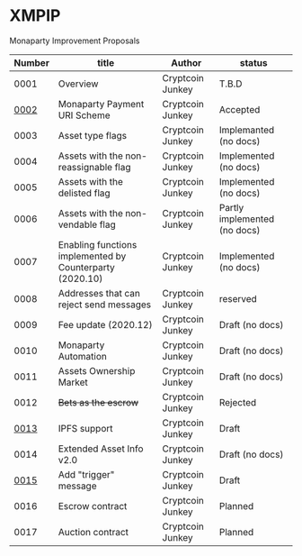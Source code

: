 # XMPIP
Monaparty Improvement Proposals

Number               |title|Author|status
---------------------|-----|------|------
0001                 |Overview|Cryptcoin Junkey|T.B.D
[0002](XMPIP-0002.md)|Monaparty Payment URI Scheme|Cryptcoin Junkey|Accepted
0003                 |Asset type flags|Cryptcoin Junkey | Implemanted (no docs)
0004                 |Assets with the non-reassignable flag|Cryptcoin Junkey| Implemented (no docs)
0005                 |Assets with the delisted flag|Cryptcoin Junkey|Implemented (no docs)
0006                 |Assets with the non-vendable flag|Cryptcoin Junkey|Partly implemented (no docs)
0007                 |Enabling functions implemented by Counterparty (2020.10)|Cryptcoin Junkey|Implemented (no docs)
0008                 |Addresses that can reject send messages|Cryptcoin Junkey|reserved
0009                 |Fee update (2020.12)|Cryptcoin Junkey|Draft (no docs)
0010                 |Monaparty Automation|Cryptcoin Junkey|Draft (no docs)
0011                 |Assets Ownership Market|Cryptcoin Junkey|Draft (no docs)
0012                 |~~Bets as the escrow~~|Cryptcoin Junkey|Rejected
[0013](XMPIP-0013.md)|IPFS support|Cryptcoin Junkey|Draft
0014                 |Extended Asset Info v2.0|Cryptcoin Junkey|Draft (no docs)
[0015](XMPIP-0015.md)|Add "trigger" message|Cryptcoin Junkey|Draft
0016                 |Escrow contract|Cryptcoin Junkey|Planned
0017                 |Auction contract|Cryptcoin Junkey|Planned

